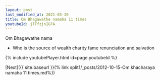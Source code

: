 ```yaml
---
layout: post
last_modified_at: 2021-03-30
title: Om Bhagawathe namaha 11 times
youtubeId: jlTfzjnIGFA
---
```

 
 
Om Bhagawathe nama 
 
 -  Who is the source of wealth   charity fame renunciation and salvation  
 
  
 
  
 
 
 
 
 
 


{% include youtubePlayer.html id=page.youtubeId %}
 
[Next]({{ site.baseurl }}{% link  split1/_posts/2012-10-15-Om khacharaya namaha 11 times.md%})
 
